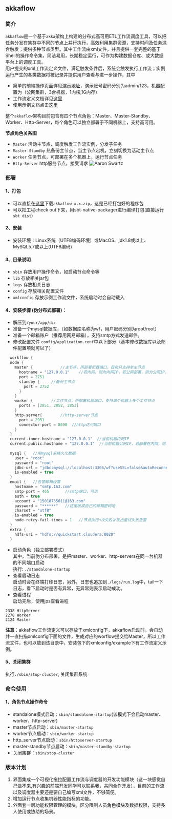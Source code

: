 ## akkaflow  
### 简介
`akkaflow`是一个基于`akka`架构上构建的分布式高可用ETL工作流调度工具，可以把任务分发在集群中不同的节点上并行执行，高效利用集群资源，支持时间及任务混合触发；提供多种节点类型。其中工作流由xml文件，并且提供一套完整的基于Shell的操作命令集，简洁易用，长期稳定运行，可作为构建数据仓库、或大数据平台上的调度工具。  
用户提交的xml工作流定义文件，满足触发条件后，系统会触发执行工作流；实例运行产生的各类数据将被记录并提供用户查看与进一步操作，其中


* 简单的前端操作页面详见[演示地址](http://148.70.11.221:8080/login)，演示账号密码分别为admin/123，机器配置为（公网集群，3台机器，1内核,1G内存）
* 工作流定义文档详见[这里](https://github.com/Kent7306/akkaflow/blob/master/workflow_definition.md)   
* 使用示例文档点击[这里](https://github.com/Kent7306/akkaflow/blob/master/usage.md)

整个`akkaflow`架构目前包含有四个节点角色：Master、Master-Standby、Worker、Http-Server，每个角色可以独立部署于不同机器上，支持高可用。

**节点角色关系图**

* `Master` 活动主节点，调度触发工作流实例，分发子任务
* `Master-Standby` 热备份主节点，当主节点宕机，立刻切换为活动主节点
* `Worker` 任务节点，可部署在多个机器上，运行节点任务
* `Http-Server` http服务节点，接受请求
![Aaron Swartz](https://raw.githubusercontent.com/Kent7306/akkaflow/master/resources/img/%E8%8A%82%E7%82%B9%E8%A7%92%E8%89%B2%E5%85%B3%E7%B3%BB%E5%9B%BE.png)    

### 部署
#### 1、打包
* 可以直接在[这里](https://pan.baidu.com/s/1Tja46lBXJ2OmupsocXoo0Q)下载`akkaflow-x.x.zip`，这是已经打包好的程序包
* 可以把工程check out下来，用sbt-native-packager进行编译打包(直接运行`sbt dist`)

#### 2、安装
* 安装环境：Linux系统（UTF8编码环境）或MacOS、jdk1.8或以上、MySQL5.7或以上(UTF8编码)

#### 3、目录说明
* `sbin` 存放用户操作命令，如启动节点命令等
* `lib` 存放相关jar包
* `logs` 存放相关日志
* `config` 存放相关配置文件
* `xmlconfig` 存放示例工作流文件，系统启动时会自动载入

#### 4、安装步骤 (伪分布式部署)：
* 解压到`/your/app/dir`
* 准备一个mysql数据库，（如数据库名称为wf，用户密码分别为root/root）
* 准备一个邮箱账户（推荐用网易邮箱），支持smtp方式发送邮件。
* 修改配置文件 `config/application.conf`中以下部分（基本修改数据库以及邮件配置项就可以了）

```scala
  workflow {
  node {
    master {    		//主节点，所部署机器端口，目前只支持单主节点
      hostname = "127.0.0.1"  	//若内网，则为内网IP，若公网部署，则为公网IP，一个集群中，这个是固定的
      port = 2751
      standby {  	//备份主节点
        port = 2752
      }
    }
    worker {  		//工作节点，所部署机器端口，支持单个机器上多个工作节点 
      ports = [2851, 2852, 2853]
    }
    http-server{		//http-server节点
      port = 2951
      connector-port = 8090  //http访问端口
    }
  }
  current.inner.hostname = "127.0.0.1"  //当前机器内网IP
  current.public.hostname = "127.0.0.1"  //当前机器公网IP，若部署在内网，则与内网IP一致
  
  mysql {   //用mysql来持久化数据
  	user = "root"
  	password = "root"
  	jdbc-url = "jdbc:mysql://localhost:3306/wf?useSSL=false&autoReconnect=true&failOverReadOnly=false"
  	is-enabled = true
  }
  email {	//告警邮箱设置
  	hostname = "smtp.163.com"
  	smtp-port = 465 	  //smtp端口，可选
  	auth = true
  	account = "15018735011@163.com"
  	password = "******"   //这里改成自己的邮箱密码哈
  	charset = "utf8"
  	is-enabled = true
  	node-retry-fail-times = 1	//节点执行n次失败才发出重试失败告警
  }
  extra {
  	hdfs-uri = "hdfs://quickstart.cloudera:8020"
  }
```
  
* 启动角色（独立部署模式）  
其中，当前伪分布部署，是把master、worker、http-servers在同一台机器的不同端口启动  
  执行: `./standalone-startup`
* 查看启动日志  
启动时会在终端打印日志，另外，日志也追加到`./logs/run.log`中，tail一下日志，看下启动时是否有异常，无异常则表示启动成功。  
* 查看进程  
启动完后，使用jps查看进程  

```
2338 HttpServer
2278 Worker
2124 Master
```

**注意**：akkaflow工作流定义可以存放于xmlconfig下，akkaflow启动时，会自动并一直扫描xmlconfig下面的文件，生成对应的worflow提交给Master，所以工作流文件，也可以放到该目录中，安装包下的xmlconfig/example下有工作流定义示例。

#### 5、关闭集群  
执行`./sbin/stop-cluster`, 关闭集群系统

### 命令使用
#### 1、角色节点操作命令  
  * standalone模式启动：`sbin/standalone-startup`(该模式下会启动master、worker、http-server)  
 * master节点启动：`sbin/master-startup`  
 * worker节点启动：`sbin/worker-startup`  
 * http_server节点启动：`sbin/httpserver-startup`  
 * master-standby节点启动：`sbin/master-standby-startup`  
 * 关闭集群：`sbin/stop-cluster`

### 版本计划
1. 界面集成一个可视化拖拉配置工作流与调度器的开发功能模块（这一块感觉自己做不来,有兴趣的前端开发同学可以联系我，共同合作开发），目前的工作流以及调度器主要还是要自己编写xml文件，不够简便。
2. 增加运行节点收集机器性能指标的功能。
3. 外面套一层功能权限管理的模块，区分限制人员角色模块及数据权限，支持多人使用或协助的场景。

